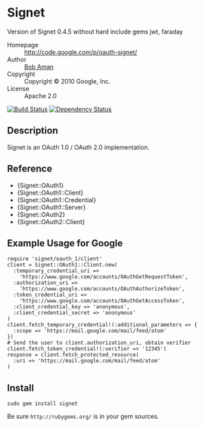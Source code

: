 # Signet
Version of Signet 0.4.5 without hard include gems jwt, faraday
<dl>
  <dt>Homepage</dt><dd><a href="http://code.google.com/p/oauth-signet/">http://code.google.com/p/oauth-signet/</a></dd>
  <dt>Author</dt><dd><a href="mailto:bobaman@google.com">Bob Aman</a></dd>
  <dt>Copyright</dt><dd>Copyright © 2010 Google, Inc.</dd>
  <dt>License</dt><dd>Apache 2.0</dd>
</dl>

[![Build Status](https://secure.travis-ci.org/google/signet.png)](http://travis-ci.org/google/signet)
[![Dependency Status](https://gemnasium.com/google/signet.png)](https://gemnasium.com/google/signet)

## Description

Signet is an OAuth 1.0 / OAuth 2.0 implementation.

## Reference

- {Signet::OAuth1}
- {Signet::OAuth1::Client}
- {Signet::OAuth1::Credential}
- {Signet::OAuth1::Server}
- {Signet::OAuth2}
- {Signet::OAuth2::Client}

## Example Usage for Google

    require 'signet/oauth_1/client'
    client = Signet::OAuth1::Client.new(
      :temporary_credential_uri =>
        'https://www.google.com/accounts/OAuthGetRequestToken',
      :authorization_uri =>
        'https://www.google.com/accounts/OAuthAuthorizeToken',
      :token_credential_uri =>
        'https://www.google.com/accounts/OAuthGetAccessToken',
      :client_credential_key => 'anonymous',
      :client_credential_secret => 'anonymous'
    )
    client.fetch_temporary_credential!(:additional_parameters => {
      :scope => 'https://mail.google.com/mail/feed/atom'
    })
    # Send the user to client.authorization_uri, obtain verifier
    client.fetch_token_credential!(:verifier => '12345')
    response = client.fetch_protected_resource(
      :uri => 'https://mail.google.com/mail/feed/atom'
    )

## Install

`sudo gem install signet`

Be sure `http://rubygems.org/` is in your gem sources.
